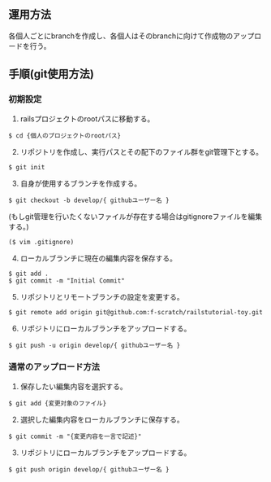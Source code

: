 ## 運用方法
各個人ごとにbranchを作成し、各個人はそのbranchに向けて作成物のアップロードを行う。

## 手順(git使用方法)
### 初期設定
1. railsプロジェクトのrootパスに移動する。

```
$ cd {個人のプロジェクトのrootパス}
```

2. リポジトリを作成し、実行パスとその配下のファイル群をgit管理下とする。

```
$ git init
```

3. 自身が使用するブランチを作成する。

```
$ git checkout -b develop/{ githubユーザー名 }
```

(もしgit管理を行いたくないファイルが存在する場合はgitignoreファイルを編集する。)

```
($ vim .gitignore)
```

4. ローカルブランチに現在の編集内容を保存する。

```
$ git add .
$ git commit -m "Initial Commit"
```

5. リポジトリとリモートブランチの設定を変更する。

```
$ git remote add origin git@github.com:f-scratch/railstutorial-toy.git
```

6. リポジトリにローカルブランチをアップロードする。

```
$ git push -u origin develop/{ githubユーザー名 }
```

### 通常のアップロード方法
1. 保存したい編集内容を選択する。

```
$ git add {変更対象のファイル}
```

2. 選択した編集内容をローカルブランチに保存する。

```
$ git commit -m "{変更内容を一言で記述}"
```

3. リポジトリにローカルブランチをアップロードする。

```
$ git push origin develop/{ githubユーザー名 }
```
